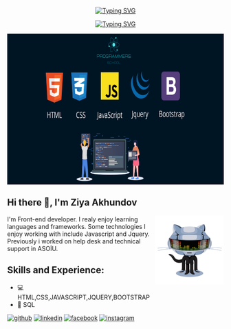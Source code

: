 <p align="center">
<a href="https://git.io/typing-svg"><img src="https://readme-typing-svg.demolab.com?font=Fira+Code&pause=1000&center=true&repeat=false&width=435&lines=Ziya+Akhundov" alt="Typing SVG" /></a>
</p>

<p align="center">
    <a href="https://git.io/typing-svg"><img src="https://readme-typing-svg.demolab.com?font=Fira+Code&pause=1000&width=435&lines=Frontend+Developer;Always+learning+new+things" alt="Typing SVG" max-width="100%"/></a>
</p>
  <img align="center" margin="auto" height="350px" width="700px" src="https://github.com/ZiyaAkhundov/ZiyaAkhundov/blob/main/front-end.png?raw=true"/>
<!-- ![Web Development](https://github.com/ZiyaAkhundov/ZiyaAkhundov/blob/main/front-end.png?raw=true) -->

## Hi there 👋, I'm Ziya Akhundov
<img align="right" alt="GIF" height="160px" src="https://github.com/ZiyaAkhundov/ZiyaAkhundov/blob/main/ZiyaAkhundov.gif?raw=true"/>

I'm Front-end developer. I realy enjoy learning languages and frameworks. Some technologies I enjoy working with include Javascript and Jquery. Previously i worked on help desk and technical support in ASOİU.

## Skills and Experience: 
* 💻 HTML,CSS,JAVASCRIPT,JQUERY,BOOTSTRAP
* 💾 SQL


[<img src='https://cdn-icons-png.flaticon.com/512/25/25231.png' alt='github' height='40'>](https://github.com/ZiyaAkhundov)  [<img src='https://cdn.freebiesupply.com/logos/large/2x/linkedin-icon-logo-png-transparent.png' alt='linkedin' height='40'>](https://www.linkedin.com/in/ziya-akhundov-b69132242/)  [<img src='https://upload.wikimedia.org/wikipedia/commons/thumb/0/05/Facebook_Logo_%282019%29.png/1024px-Facebook_Logo_%282019%29.png' alt='facebook' height='40'>](https://www.facebook.com/ziya.akhundov)  [<img src='https://upload.wikimedia.org/wikipedia/commons/thumb/a/a5/Instagram_icon.png/2048px-Instagram_icon.png' alt='instagram' height='40'>](https://www.instagram.com/akhundov_ziya)  

